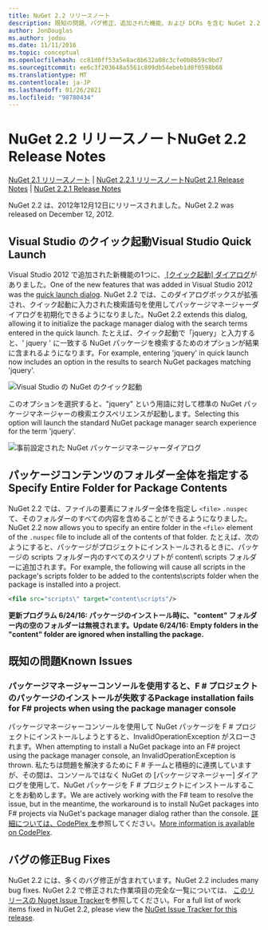 ```yaml
---
title: NuGet 2.2 リリースノート
description: 既知の問題、バグ修正、追加された機能、および DCRs を含む NuGet 2.2 のリリースノート。
author: JonDouglas
ms.author: jodou
ms.date: 11/11/2016
ms.topic: conceptual
ms.openlocfilehash: cc81d0ff53a5e8ac8b632a08c3cfe0b8b59c9bd7
ms.sourcegitcommit: ee6c3f203648a5561c809db54ebeb1d0f0598b68
ms.translationtype: MT
ms.contentlocale: ja-JP
ms.lasthandoff: 01/26/2021
ms.locfileid: "98780434"
---
```

# <a name="nuget-22-release-notes"></a><span data-ttu-id="51c3e-103">NuGet 2.2 リリースノート</span><span class="sxs-lookup"><span data-stu-id="51c3e-103">NuGet 2.2 Release Notes</span></span>

<span data-ttu-id="51c3e-104">[NuGet 2.1 リリースノート](../release-notes/nuget-2.1.md)  | [NuGet 2.2.1 リリースノート](../release-notes/nuget-2.2.1.md)</span><span class="sxs-lookup"><span data-stu-id="51c3e-104">[NuGet 2.1 Release Notes](../release-notes/nuget-2.1.md) | [NuGet 2.2.1 Release Notes](../release-notes/nuget-2.2.1.md)</span></span>

<span data-ttu-id="51c3e-105">NuGet 2.2 は、2012年12月12日にリリースされました。</span><span class="sxs-lookup"><span data-stu-id="51c3e-105">NuGet 2.2 was released on December 12, 2012.</span></span>

## <a name="visual-studio-quick-launch"></a><span data-ttu-id="51c3e-106">Visual Studio のクイック起動</span><span class="sxs-lookup"><span data-stu-id="51c3e-106">Visual Studio Quick Launch</span></span>
<span data-ttu-id="51c3e-107">Visual Studio 2012 で追加された新機能の1つに、[ [クイック起動] ダイアログ](/visualstudio/ide/reference/quick-launch-environment-options-dialog-box)がありました。</span><span class="sxs-lookup"><span data-stu-id="51c3e-107">One of the new features that was added in Visual Studio 2012 was the [quick launch dialog](/visualstudio/ide/reference/quick-launch-environment-options-dialog-box).</span></span> <span data-ttu-id="51c3e-108">NuGet 2.2 では、このダイアログボックスが拡張され、クイック起動に入力された検索語句を使用してパッケージマネージャーダイアログを初期化できるようになりました。</span><span class="sxs-lookup"><span data-stu-id="51c3e-108">NuGet 2.2 extends this dialog, allowing it to initialize the package manager dialog with the search terms entered in the quick launch.</span></span> <span data-ttu-id="51c3e-109">たとえば、クイック起動で「jquery」と入力すると、' jquery ' に一致する NuGet パッケージを検索するためのオプションが結果に含まれるようになります。</span><span class="sxs-lookup"><span data-stu-id="51c3e-109">For example, entering 'jquery' in quick launch now includes an option in the results to search NuGet packages matching 'jquery'.</span></span>

![Visual Studio の NuGet のクイック起動](./media/quick-launch.png)

<span data-ttu-id="51c3e-111">このオプションを選択すると、"jquery" という用語に対して標準の NuGet パッケージマネージャーの検索エクスペリエンスが起動します。</span><span class="sxs-lookup"><span data-stu-id="51c3e-111">Selecting this option will launch the standard NuGet package manager search experience for the term 'jquery'.</span></span>

![事前設定された NuGet パッケージマネージャーダイアログ](./media/pkg-mgr-search-from-quick-launch.png)

## <a name="specify-entire-folder-for-package-contents"></a><span data-ttu-id="51c3e-113">パッケージコンテンツのフォルダー全体を指定する</span><span class="sxs-lookup"><span data-stu-id="51c3e-113">Specify Entire Folder for Package Contents</span></span>
<span data-ttu-id="51c3e-114">NuGet 2.2 では、ファイルの要素にフォルダー全体を指定し `<file>` `.nuspec` て、そのフォルダーのすべての内容を含めることができるようになりました。</span><span class="sxs-lookup"><span data-stu-id="51c3e-114">NuGet 2.2 now allows you to specify an entire folder in the `<file>` element of the `.nuspec` file to include all of the contents of that folder.</span></span> <span data-ttu-id="51c3e-115">たとえば、次のようにすると、パッケージがプロジェクトにインストールされるときに、パッケージの scripts フォルダー内のすべてのスクリプトが content\ scripts フォルダーに追加されます。</span><span class="sxs-lookup"><span data-stu-id="51c3e-115">For example, the following will cause all scripts in the package's scripts folder to be added to the contents\scripts folder when the package is installed into a project.</span></span>

```xml
<file src="scripts\" target="content\scripts"/>
```

<span data-ttu-id="51c3e-116">**更新プログラム 6/24/16: パッケージのインストール時に、"content" フォルダー内の空のフォルダーは無視されます。**</span><span class="sxs-lookup"><span data-stu-id="51c3e-116">**Update 6/24/16: Empty folders in the "content" folder are ignored when installing the package.**</span></span>

## <a name="known-issues"></a><span data-ttu-id="51c3e-117">既知の問題</span><span class="sxs-lookup"><span data-stu-id="51c3e-117">Known Issues</span></span>

### <a name="package-installation-fails-for-f-projects-when-using-the-package-manager-console"></a><span data-ttu-id="51c3e-118">パッケージマネージャーコンソールを使用すると、F # プロジェクトのパッケージのインストールが失敗する</span><span class="sxs-lookup"><span data-stu-id="51c3e-118">Package installation fails for F# projects when using the package manager console</span></span>
<span data-ttu-id="51c3e-119">パッケージマネージャーコンソールを使用して NuGet パッケージを F # プロジェクトにインストールしようとすると、InvalidOperationException がスローされます。</span><span class="sxs-lookup"><span data-stu-id="51c3e-119">When attempting to install a NuGet package into an F# project using the package manager console, an InvalidOperationException is thrown.</span></span> <span data-ttu-id="51c3e-120">私たちは問題を解決するために F # チームと積極的に連携していますが、その間は、コンソールではなく NuGet の [パッケージマネージャー] ダイアログを使用して、NuGet パッケージを F # プロジェクトにインストールすることをお勧めします。</span><span class="sxs-lookup"><span data-stu-id="51c3e-120">We are actively working with the F# team to resolve the issue, but in the meantime, the workaround is to install NuGet packages into F# projects via NuGet's package manager dialog rather than the console.</span></span> <span data-ttu-id="51c3e-121">[詳細については、CodePlex を](http://nuget.codeplex.com/workitem/2873)参照してください。</span><span class="sxs-lookup"><span data-stu-id="51c3e-121">[More information is available on CodePlex](http://nuget.codeplex.com/workitem/2873).</span></span>


## <a name="bug-fixes"></a><span data-ttu-id="51c3e-122">バグの修正</span><span class="sxs-lookup"><span data-stu-id="51c3e-122">Bug Fixes</span></span>
<span data-ttu-id="51c3e-123">NuGet 2.2 には、多くのバグ修正が含まれています。</span><span class="sxs-lookup"><span data-stu-id="51c3e-123">NuGet 2.2 includes many bug fixes.</span></span> <span data-ttu-id="51c3e-124">NuGet 2.2 で修正された作業項目の完全な一覧については、 [このリリースの Nuget Issue Tracker](http://nuget.codeplex.com/workitem/list/advanced?keyword=&status=Closed&type=All&priority=All&release=NuGet%202.2&assignedTo=All&component=All&sortField=LastUpdatedDate&sortDirection=Descending&page=0)を参照してください。</span><span class="sxs-lookup"><span data-stu-id="51c3e-124">For a full list of work items fixed in NuGet 2.2, please view the [NuGet Issue Tracker for this release](http://nuget.codeplex.com/workitem/list/advanced?keyword=&status=Closed&type=All&priority=All&release=NuGet%202.2&assignedTo=All&component=All&sortField=LastUpdatedDate&sortDirection=Descending&page=0).</span></span>

